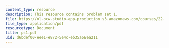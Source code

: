 ```yaml
---
content_type: resource
description: This resource contains problem set 1.
file: https://ol-ocw-studio-app-production.s3.amazonaws.com/courses/22-101-applied-nuclear-physics-fall-2006/d6bdef00eee1e8725e4ceb35a68ea211_ps1.pdf
file_type: application/pdf
resourcetype: Document
title: ps1.pdf
uid: d6bdef00-eee1-e872-5e4c-eb35a68ea211
---
```

